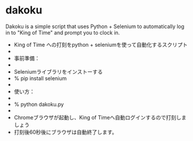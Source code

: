 # dakoku
Dakoku is a simple script that uses Python + Selenium to automatically log in to "King of Time" and prompt you to clock in.

* King of Time への打刻をpython + seleniumを使って自動化するスクリプト
*
* 事前準備：
*
*   Seleniumライブラリをインストーする
*   % pip install selenium
*
* 使い方：
*
*   % python dakoku.py
*
*   Chromeブラウザが起動し、King of Timeへ自動ログインするので打刻しましょう
*   打刻後60秒後にブラウザは自動終了します。
